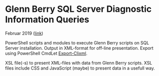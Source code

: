 # Glenn Berry SQL Server Diagnostic Information Queries

Februar 2019 ([link](https://www.sqlskills.com/blogs/glenn/sql-server-diagnostic-information-queries-for-february-2019/))

PowerShell scripts and modules to execute Glenn Berry scripts on SQL Server installation.
Output in XML-format for off-line presentation. Export using PowerShell CmdLet [Export-Clixml](https://docs.microsoft.com/en-us/powershell/module/microsoft.powershell.utility/export-clixml).

XSL file(-s) to present XML-files with data from Glenn Berry scripts. XSL files include CSS and JavaScript (maybe) to present data in a usefull way.
